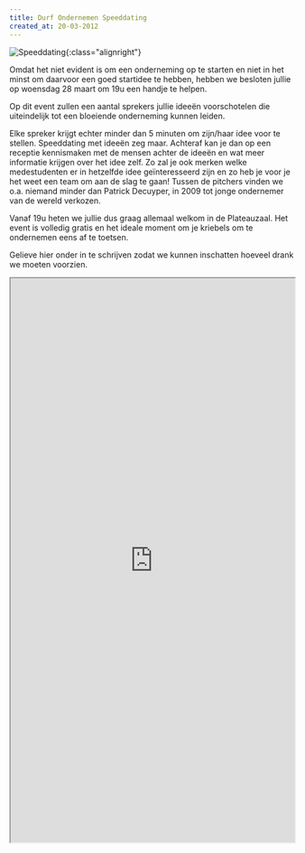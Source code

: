 ```yaml
---
title: Durf Ondernemen Speeddating
created_at: 20-03-2012
---
```


![Speeddating](https://zeus.ugent.be/wp-content/uploads/2012/03/Speeddating-event-v3-212x300.png){:class="alignright"}

Omdat het niet evident is om een onderneming op te starten en niet in het minst om daarvoor een goed startidee te hebben, hebben we besloten jullie op woensdag 28 maart om 19u een handje te helpen.

Op dit event zullen een aantal sprekers jullie ideeën voorschotelen die uiteindelijk tot een bloeiende onderneming kunnen leiden.

Elke spreker krijgt echter minder dan 5 minuten om zijn/haar idee voor te stellen. Speeddating met ideeën zeg maar. Achteraf kan je dan op een receptie kennismaken met de mensen achter de ideeën en wat meer informatie krijgen over het idee zelf. Zo zal je ook merken welke medestudenten er in hetzelfde idee geïnteresseerd zijn en zo heb je voor je het weet een team om aan de slag te gaan! Tussen de pitchers vinden we o.a. niemand minder dan Patrick Decuyper, in 2009 tot jonge ondernemer van de wereld verkozen.

Vanaf 19u heten we jullie dus graag allemaal welkom in de Plateauzaal. Het event is volledig gratis en het ideale moment om je kriebels om te ondernemen eens af te toetsen.

Gelieve hier onder in te schrijven zodat we kunnen inschatten hoeveel drank we moeten voorzien.

<!-- more -->

<iframe src="https://docs.google.com/spreadsheet/embeddedform?key=0AgADK3E_UMRhcDV6WVUxT2Y5dVJTX3RqUWNQWUh4WHc" height="999" style="width:100%">
</iframe>
